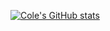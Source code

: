 
[![Cole's GitHub stats](https://github-readme-stats.vercel.app/api?username=cole-vita-unc)](https://github.com/anuraghazra/github-readme-stats&hide=stars,commits,issues,contribs&theme=gruvbox_light&hide_rank=true)



<!--
**cole-vita-unc/cole-vita-unc** is a ✨ _special_ ✨ repository because its `README.md` (this file) appears on your GitHub profile.

Here are some ideas to get you started:

- 🔭 I’m currently working on ...
- 🌱 I’m currently learning ...
- 👯 I’m looking to collaborate on ...
- 🤔 I’m looking for help with ...
- 💬 Ask me about ...
- 📫 How to reach me: ...
- 😄 Pronouns: ...
- ⚡ Fun fact: ...
-->
